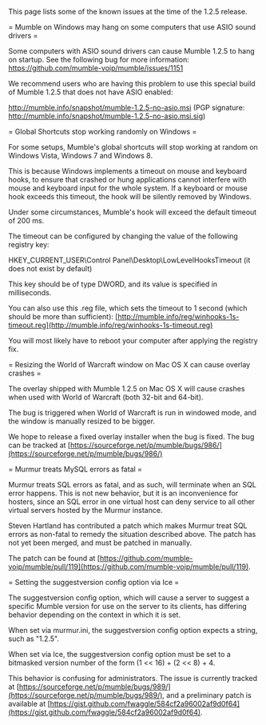 This page lists some of the known issues at the time of the 1.2.5 release.

= Mumble on Windows may hang on some computers that use ASIO sound drivers =

Some computers with ASIO sound drivers can cause Mumble 1.2.5 to hang on startup.
See the following bug for more information: https://github.com/mumble-voip/mumble/issues/1151

We recommend users who are having this problem to use this special build of Mumble 1.2.5 that does not have ASIO enabled:

http://mumble.info/snapshot/mumble-1.2.5-no-asio.msi (PGP signature: http://mumble.info/snapshot/mumble-1.2.5-no-asio.msi.sig)

= Global Shortcuts stop working randomly on Windows =

For some setups, Mumble's global shortcuts will stop working at random on Windows Vista, Windows 7 and Windows 8.

This is because Windows implements a timeout on mouse and keyboard hooks, to ensure that crashed or hung applications
cannot interfere with mouse and keyboard input for the whole system.  If a keyboard or mouse hook exceeds this timeout,
the hook will be silently removed by Windows.

Under some circumstances, Mumble's hook will exceed the default timeout of 200 ms.

The timeout can be configured by changing the value of the following registry key:

HKEY_CURRENT_USER\Control Panel\Desktop\LowLevelHooksTimeout (it does not exist by default)

This key should be of type DWORD, and its value is specified in milliseconds.

You can also use this .reg file, which sets the timeout to 1 second (which should be more than sufficient):
 [http://mumble.info/reg/winhooks-1s-timeout.reg](http://mumble.info/reg/winhooks-1s-timeout.reg)

You will most likely have to reboot your computer after applying the registry fix.


= Resizing the World of Warcraft window on Mac OS X can cause overlay crashes =

The overlay shipped with Mumble 1.2.5 on Mac OS X will cause crashes when used with World of Warcraft (both 32-bit and 64-bit).

The bug is triggered when World of Warcraft is run in windowed mode, and the window is manually resized to be bigger.

We hope to release a fixed overlay installer when the bug is fixed. The bug can be tracked at  [https://sourceforge.net/p/mumble/bugs/986/](https://sourceforge.net/p/mumble/bugs/986/)


= Murmur treats MySQL errors as fatal =

Murmur treats SQL errors as fatal, and as such, will terminate when an SQL error happens.
This is not new behavior, but it is an inconvenience for hosters, since an SQL error in
one virtual host can deny service to all other virtual servers hosted by the Murmur instance.

Steven Hartland has contributed a patch which makes Murmur treat SQL errors as non-fatal
to remedy the situation described above.  The patch has not yet been merged, and must be
patched in manually.

The patch can be found at  [https://github.com/mumble-voip/mumble/pull/119](https://github.com/mumble-voip/mumble/pull/119).


= Setting the suggestversion config option via Ice =

The suggestversion config option, which will cause a server to suggest a specific Mumble version for use on the server to
its clients, has differing behavior depending on the context in which it is set.

When set via murmur.ini, the suggestversion config option expects a string, such as "1.2.5".

When set via Ice, the suggestversion config option must be set to a bitmasked version number of the form
(1 << 16) + (2 << 8) + 4.

This behavior is confusing for administrators.  The issue is currently tracked at  [https://sourceforge.net/p/mumble/bugs/989/](https://sourceforge.net/p/mumble/bugs/989/),
and a preliminary patch is available at  [https://gist.github.com/fwaggle/584cf2a96002af9d0f64](https://gist.github.com/fwaggle/584cf2a96002af9d0f64).


